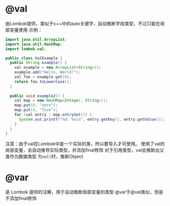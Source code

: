 # @val
由Lombok提供，类似于c++中的auto关键字，自动推断字段类型，不过只能在局部变量使用
示例：
```java
import java.util.ArrayList;
import java.util.HashMap;
import lombok.val;

public class ValExample {
  public String example() {
    val example = new ArrayList<String>();
    example.add("Hello, World!");
    val foo = example.get(0);
    return foo.toLowerCase();
  }
  
  public void example2() {
    val map = new HashMap<Integer, String>();
    map.put(0, "zero");
    map.put(5, "five");
    for (val entry : map.entrySet()) {
      System.out.printf("%d: %s\n", entry.getKey(), entry.getValue());
    }
  }
}
```
注意：由于val在Lombok中是一个实际的类，所以要导入才可使用。
使用了val的局部变量，会自动推导实际类型，并添加final修饰
对于引用类型，val会推断出父类作为数据类型
为`null`时，推断Object

# @var
是 Lombok 提供的注解，用于自动推断局部变量的类型
@var于@val类似，但是不添加final修饰